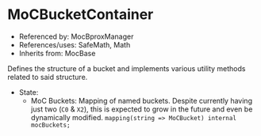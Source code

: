 # MoCBucketContainer

- Referenced by: MocBproxManager
- References/uses: SafeMath, Math
- Inherits from: MocBase

Defines the structure of a bucket and implements various utility methods related to said structure.
- State:
  - MoC Buckets: Mapping of named buckets. Despite currently having just two (`C0` & `X2`), this is expected to grow in the future and even be dynamically modified.
    `mapping(string => MoCBucket) internal mocBuckets;`
